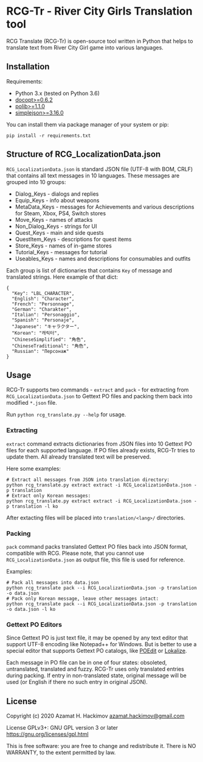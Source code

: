 # RCG-Tr - River City Girls Translation tool

RCG Translate (RCG-Tr) is open-source tool written in Python that helps
to translate text from River City Girl game into various languages.

## Installation

Requirements:

* Python 3.x (tested on Python 3.6)
* [docopt>=0.6.2](https://pypi.org/project/docopt/)
* [polib>=1.1.0](https://pypi.org/project/polib/)
* [simplejson>=3.16.0](https://pypi.org/project/simplejson/)

You can install them via package manager of your system or pip:

```
pip install -r requirements.txt
```

## Structure of RCG_LocalizationData.json

`RCG_LocalizationData.json` is standard JSON file (UTF-8 with BOM,
CRLF) that contains all text messages in 10 languages. These messages
are grouped into 10 groups:

* Dialog_Keys - dialogs and replies
* Equip_Keys - info about weapons
* MetaData_Keys - messages for Achievements and various descriptions for
Steam, Xbox, PS4, Switch stores
* Move_Keys - names of attacks
* Non_Dialog_Keys - strings for UI
* Quest_Keys - main and side quests
* QuestItem_Keys - descriptions for quest items
* Store_Keys - names of in-game stores
* Tutorial_Keys - messages for tutorial
* Useables_Keys - names and descriptions for consumables and outfits

Each group is list of dictionaries that contains `Key` of message and
translated strings. Here example of that dict:
```
{
  "Key": "LBL_CHARACTER",
  "English": "Character",
  "French": "Personnage",
  "German": "Charakter",
  "Italian": "Personaggio",
  "Spanish": "Personaje",
  "Japanese": "キャラクター",
  "Korean": "캐릭터",
  "ChineseSimplified": "角色",
  "ChineseTraditional": "角色",
  "Russian": "Персонаж"
}
```
## Usage

RCG-Tr supports two commands - `extract` and `pack` - for extracting
from `RCG_LocalizationData.json` to Gettext PO files and packing them
back into modified `*.json` file.

Run `python rcg_translate.py --help` for usage.

### Extracting

`extract` command extracts dictionaries from JSON files into 10 Gettext
PO files for each supported language. If PO files already exists, RCG-Tr
tries to update them. All already translated text will be preserved.

Here some examples:

```
# Extract all messages from JSON into translation directory:
python rcg_translate.py extract extract -i RCG_LocalizationData.json -p translation
# Extract only Korean messages:
python rcg_translate.py extract extract -i RCG_LocalizationData.json -p translation -l ko
```

After extacting files will be placed into `translation/<lang>/`
directories.

### Packing

`pack` command packs translated Gettext PO files back into JSON format,
compatible with RCG. Please note, that you cannot use
`RCG_LocalizationData.json` as output file, this file is used for
reference.

Examples:

```
# Pack all messages into data.json
python rcg_translate pack --i RCG_LocalizationData.json -p translation -o data.json
# Pack only Korean message, leave other messages intact:
python rcg_translate pack --i RCG_LocalizationData.json -p translation -o data.json -l ko
```

### Gettext PO Editors

Since Gettext PO is just text file, it may be opened by any text editor
that support UTF-8 encoding like Notepad++ for Windows. But is better
to use a special editor that supports Gettext PO catalogs, like
[POEdit](https://poedit.net/) or
[Lokalize](https://userbase.kde.org/Lokalize/).

Each message in PO file can be in one of four states: obsoleted,
untranslated, translated and fuzzy. RCG-Tr uses only translated entries
during packing. If entry in non-translated state, original message will
be used (or English if there no such entry in original JSON).

## License

Copyright (c) 2020 Azamat H. Hackimov <azamat.hackimov@gmail.com>

License GPLv3+: GNU GPL version 3 or later <https://gnu.org/licenses/gpl.html>

This is free software: you are free to change and redistribute it.
There is NO WARRANTY, to the extent permitted by law.
